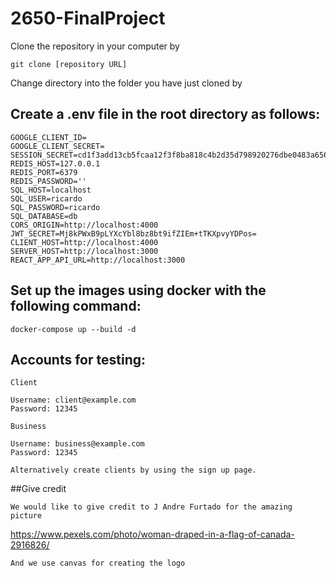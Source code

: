 # 2650-FinalProject

Clone the repository in your computer by 
```
git clone [repository URL]
```
Change directory into the folder you have just cloned by

## Create a .env file in the root directory as follows:
```
GOOGLE_CLIENT_ID=
GOOGLE_CLIENT_SECRET=
SESSION_SECRET=cd1f3add13cb5fcaa12f3f8ba818c4b2d35d798920276dbe0483a6560f4cf31f57618a07d37e8676c597a425ba236c3137483fa16d6cf888e6c616e0898a85ac
REDIS_HOST=127.0.0.1
REDIS_PORT=6379
REDIS_PASSWORD=''
SQL_HOST=localhost
SQL_USER=ricardo
SQL_PASSWORD=ricardo
SQL_DATABASE=db
CORS_ORIGIN=http://localhost:4000
JWT_SECRET=Mj8kPWxB9pLYXcYbl8bz8bt9ifZIEm+tTKXpvyYDPos=
CLIENT_HOST=http://localhost:4000
SERVER_HOST=http://localhost:3000
REACT_APP_API_URL=http://localhost:3000
```

## Set up the images using docker with the following command:
```
docker-compose up --build -d
```

## Accounts for testing:
```
Client

Username: client@example.com
Password: 12345

Business

Username: business@example.com
Password: 12345

Alternatively create clients by using the sign up page.
```

##Give credit 
```
We would like to give credit to J Andre Furtado for the amazing picture 
```
https://www.pexels.com/photo/woman-draped-in-a-flag-of-canada-2916826/

```
And we use canvas for creating the logo 
```

